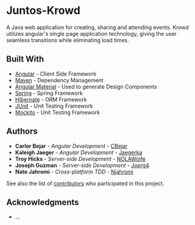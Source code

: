 # Juntos-Krowd
A Java web application for creating, sharing and attending events.  Krowd utilizes angular's single page application technology, giving the user seamless transitions while eliminating load times.

## Built With

* [Angular](https://angular.io/) - Client Side Framework
* [Maven](https://maven.apache.org/) - Dependency Management
* [Angular Material](https://material.angular.io/) - Used to generate Design Components
* [Spring](https://spring.io/) - Spring Framework
* [Hibernate](http://hibernate.org/) - ORM Framework
* [JUnit](https://junit.org/junit5/) - Unit Testing Framework
* [Mockito](https://site.mockito.org/) - Unit Testing Framework

## Authors

* **Carlor Bejar** - *Angular Development* - [CBejar](https://github.com/cbejar93)
* **Kaleigh Jaeger** - *Angular Development* - [Jaegerka](https://github.com/jaegerka)
* **Troy Hicks** - *Server-side Development* - [NOLAWolfe](https://github.com/NOLAWolfe)
* **Joseph Guzman** - *Server-side Development* - [Joerg4](https://github.com/joerg4)
* **Nate Jahromi** - *Cross-platform TDD* - [Njahromi](https://github.com/njahromi)

See also the list of [contributors](https://github.com/your/project/contributors) who participated in this project.

## Acknowledgments

* ...
